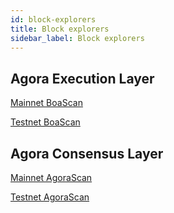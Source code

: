 ```yaml
---
id: block-explorers
title: Block explorers
sidebar_label: Block explorers
---
```


## Agora Execution Layer
[Mainnet BoaScan](https://www.boascan.io)

[Testnet BoaScan](https://testnet.boascan.io)

## Agora Consensus Layer
[Mainnet AgoraScan](https://www.agorascan.io)

[Testnet AgoraScan](https://testnet.agorascan.io)
